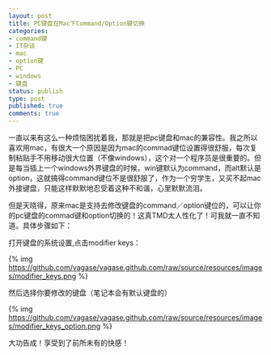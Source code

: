 ```yaml
---
layout: post
title: PC键盘在Mac下Command/Option键切换
categories:
- command键
- IT杂谈
- mac
- option键
- PC
- windows
- 键盘
status: publish
type: post
published: true
comments: true
---
```

一直以来有这么一种烦恼困扰着我，那就是把pc键盘和mac的兼容性。我之所以喜欢用mac，有很大一个原因是因为mac的commad键位设置得很舒服，每次复制粘贴手不用移动很大位置（不像windows），这个对一个程序员是很重要的。但是每当插上一个windows外界键盘的时候，win键默认为command，而alt默认是option，这就搞得command键位不是很舒服了，作为一个穷学生，又买不起mac外接键盘，只能这样默默地忍受着这种不和谐，心里默默流泪。

<!-- More -->

但是天晓得，原来mac是支持去修改键盘的command／option键位的，可以让你的pc键盘的commad键和option切换的！这真TMD太人性化了！可我就一直不知道。具体步骤如下：

打开键盘的系统设置,点击modifier keys：

{% img https://github.com/vagase/vagase.github.com/raw/source/resources/images/modifier_keys.png %}

然后选择你要修改的键盘（笔记本会有默认键盘的）

{% img https://github.com/vagase/vagase.github.com/raw/source/resources/images/modifier_keys_option.png %}

大功告成！享受到了前所未有的快感！
